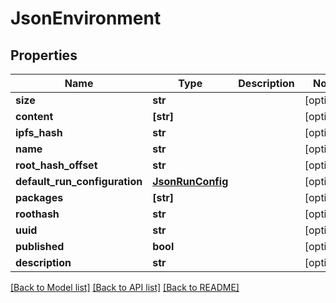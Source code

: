 # JsonEnvironment


## Properties
Name | Type | Description | Notes
------------ | ------------- | ------------- | -------------
**size** | **str** |  | [optional] 
**content** | **[str]** |  | [optional] 
**ipfs_hash** | **str** |  | [optional] 
**name** | **str** |  | [optional] 
**root_hash_offset** | **str** |  | [optional] 
**default_run_configuration** | [**JsonRunConfig**](JsonRunConfig.md) |  | [optional] 
**packages** | **[str]** |  | [optional] 
**roothash** | **str** |  | [optional] 
**uuid** | **str** |  | [optional] 
**published** | **bool** |  | [optional] 
**description** | **str** |  | [optional] 

[[Back to Model list]](../README.md#documentation-for-models) [[Back to API list]](../README.md#documentation-for-api-endpoints) [[Back to README]](../README.md)


